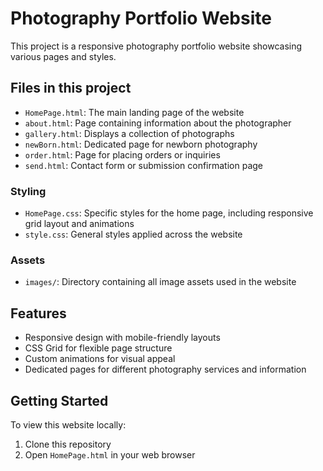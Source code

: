 # Photography Portfolio Website

This project is a responsive photography portfolio website showcasing various pages and styles.

## Files in this project

- `HomePage.html`: The main landing page of the website
- `about.html`: Page containing information about the photographer
- `gallery.html`: Displays a collection of photographs
- `newBorn.html`: Dedicated page for newborn photography
- `order.html`: Page for placing orders or inquiries
- `send.html`: Contact form or submission confirmation page

### Styling

- `HomePage.css`: Specific styles for the home page, including responsive grid layout and animations
- `style.css`: General styles applied across the website

### Assets

- `images/`: Directory containing all image assets used in the website

## Features

- Responsive design with mobile-friendly layouts
- CSS Grid for flexible page structure
- Custom animations for visual appeal
- Dedicated pages for different photography services and information

## Getting Started

To view this website locally:

1. Clone this repository
2. Open `HomePage.html` in your web browser
